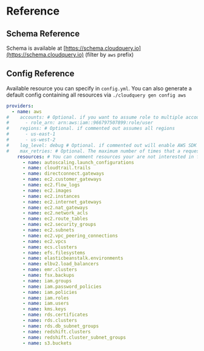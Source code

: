 # Reference

## Schema Reference

Schema is available at [https://schema.cloudquery.io](https://schema.cloudquery.io) \(filter by `aws` prefix\)

## Config Reference

Available resource you can specify in `config.yml`. You can also generate a default config containing all resources via `./cloudquery gen config aws`

```yaml
providers:
  - name: aws
#    accounts: # Optional. if you want to assume role to multiple account and fetch data from them
#      - role_arn: arn:aws:iam::966797507899:role/user
#    regions: # Optional. if commented out assumes all regions
#      - us-east-1
#      - us-west-2
#    log_level: debug # Optional. if commented out will enable AWS SDK debug logging. possible values: debug, debug_with_signing, debug_with_http_body, debug_with_request_retries, debug_with_request_error, debug_with_event_stream_body
#    max_retries: # Optional. The maximum number of times that a request will be retried for failures. Defaults to -1, which defers the max retry setting to the service specific configuration.
    resources: # You can comment resources your are not interested in for faster fetching.
      - name: autoscaling.launch_configurations
      - name: cloudtrail.trails
      - name: directconnect.gateways
      - name: ec2.customer_gateways
      - name: ec2.flow_logs
      - name: ec2.images
      - name: ec2.instances
      - name: ec2.internet_gateways
      - name: ec2.nat_gateways
      - name: ec2.network_acls
      - name: ec2.route_tables
      - name: ec2.security_groups
      - name: ec2.subnets
      - name: ec2.vpc_peering_connections
      - name: ec2.vpcs
      - name: ecs.clusters
      - name: efs.filesystems
      - name: elasticbeanstalk.environments
      - name: elbv2.load_balancers
      - name: emr.clusters
      - name: fsx.backups
      - name: iam.groups
      - name: iam.password_policies
      - name: iam.policies
      - name: iam.roles
      - name: iam.users
      - name: kms.keys
      - name: rds.certificates
      - name: rds.clusters
      - name: rds.db_subnet_groups
      - name: redshift.clusters
      - name: redshift.cluster_subnet_groups
      - name: s3.buckets
```

